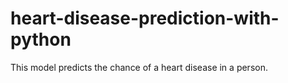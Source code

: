 # heart-disease-prediction-with-python
This model predicts the chance of a heart disease in a person.
